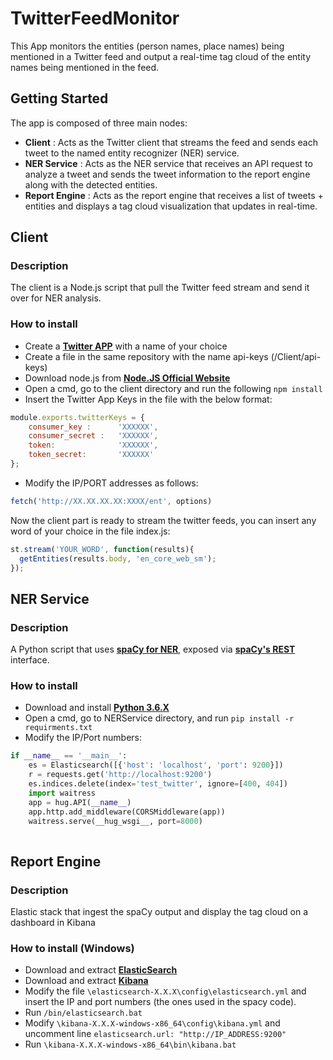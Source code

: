 # TwitterFeedMonitor
This App monitors the entities (person names, place names) being mentioned in a Twitter feed and output a real-time tag cloud of the entity names being mentioned in the feed.

## Getting Started
The app is composed of three main nodes:
- **Client** : Acts as the Twitter client that streams the feed and sends each tweet to the named entity recognizer (NER) service.
- **NER Service** : Acts as the NER service that receives an API request to analyze a tweet and sends the tweet information to the report engine along with the detected entities.
- **Report Engine** : Acts as the report engine that receives a list of tweets + entities and displays a tag cloud visualization that updates in real-time.

## Client

### Description
The client is a Node.js script that pull the Twitter feed stream and send it over for NER analysis.

### How to install
- Create a **[Twitter APP](https://apps.twitter.com/)** with a name of your choice
- Create a file in the same repository with the name api-keys (/Client/api-keys)
- Download node.js from **[Node.JS Official Website](https://nodejs.org/en/download/)**
- Open a cmd, go to the client directory and run the following ``` npm install ```
- Insert the Twitter App Keys in the file with the below format:

```Javascript
module.exports.twitterKeys = {
    consumer_key :      'XXXXXX',
    consumer_secret :   'XXXXXX',
    token:              'XXXXXX',
    token_secret:       'XXXXXX'
};
```
- Modify the IP/PORT addresses as follows:

```Javascript
fetch('http://XX.XX.XX.XX:XXXX/ent', options)
```

Now the client part is ready to stream the twitter feeds, you can insert any word of your choice in the file index.js:
```Javascript
st.stream('YOUR_WORD', function(results){
  getEntities(results.body, 'en_core_web_sm');
});
```


## NER Service

### Description
A Python script that uses **[spaCy for NER](https://spacy.io/usage/linguistic-features#named-entities)**, exposed via **[spaCy's REST](https://github.com/explosion/spacy-services)** interface.

### How to install

- Download and install **[Python 3.6.X](https://www.python.org/downloads/)**
- Open a cmd, go to NERService directory, and run ```pip install -r requirments.txt```
- Modify the IP/Port numbers:

```Python
if __name__ == '__main__':
    es = Elasticsearch([{'host': 'localhost', 'port': 9200}])
    r = requests.get('http://localhost:9200')
    es.indices.delete(index='test_twitter', ignore=[400, 404])
    import waitress
    app = hug.API(__name__)
    app.http.add_middleware(CORSMiddleware(app))
    waitress.serve(__hug_wsgi__, port=8000)
   
```

## Report Engine

### Description
Elastic stack that ingest the spaCy output and display the tag cloud on a dashboard in Kibana

### How to install (Windows)
- Download and extract **[ElasticSearch](https://www.elastic.co/downloads/elasticsearch)**
- Download and extract **[Kibana](https://www.elastic.co/downloads/kibana)**
- Modify the file ```\elasticsearch-X.X.X\config\elasticsearch.yml``` and insert the IP and port numbers (the ones used in the spacy code).
- Run ```/bin/elasticsearch.bat```
- Modify ```\kibana-X.X.X-windows-x86_64\config\kibana.yml``` and uncomment line ```elasticsearch.url: "http://IP_ADDRESS:9200"```
- Run ```\kibana-X.X.X-windows-x86_64\bin\kibana.bat```

